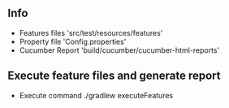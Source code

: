## Info
    
- Features files 'src/test/resources/features'
- Property file 'Config.properties'
- Cucumber Report 'build/cucumber/cucumber-html-reports'

## Execute feature files and generate report
- Execute command ./gradlew executeFeatures 
